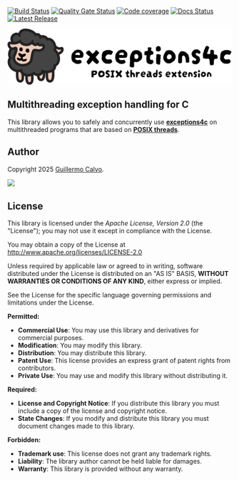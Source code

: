 
[![Build Status][BADGE_BUILD_STATUS]][BUILD_STATUS]
[![Quality Gate Status][BADGE_QUALITY_GATE]][QUALITY_GATE]
[![Code coverage][COVERAGE_BADGE]][COVERAGE_LINK]
[![Docs Status][BADGE_DOCS_STATUS]][DOCS]
[![Latest Release][BADGE_LATEST_RELEASE]][LATEST_RELEASE]

![Multithreading exception handling for C][LOGO]


## Multithreading exception handling for C

This library allows you to safely and concurrently use [**exceptions4c**][EXCEPTIONS4C] on multithreaded programs that
are based on [**POSIX threads**][PTHREADS].

## Author

Copyright 2025 [Guillermo Calvo][AUTHOR].

[![][GUILLERMO_IMAGE]][GUILLERMO]


## License

This library is licensed under the *Apache License, Version 2.0* (the "License");
you may not use it except in compliance with the License.

You may obtain a copy of the License at <http://www.apache.org/licenses/LICENSE-2.0>

Unless required by applicable law or agreed to in writing, software distributed under the License
is distributed on an "AS IS" BASIS, **WITHOUT WARRANTIES OR CONDITIONS OF ANY KIND**, either express or implied.

See the License for the specific language governing permissions and limitations under the License.


**Permitted:**

- **Commercial Use**: You may use this library and derivatives for commercial purposes.
- **Modification**: You may modify this library.
- **Distribution**: You may distribute this library.
- **Patent Use**: This license provides an express grant of patent rights from contributors.
- **Private Use**: You may use and modify this library without distributing it.

**Required:**

- **License and Copyright Notice**: If you distribute this library you must include a copy of the license and copyright
  notice.
- **State Changes**: If you modify and distribute this library you must document changes made to this library.

**Forbidden:**

- **Trademark use**: This license does not grant any trademark rights.
- **Liability**: The library author cannot be held liable for damages.
- **Warranty**: This library is provided without any warranty.


[AUTHOR]:                       https://github.com/guillermocalvo/
[BADGE_BUILD_STATUS]:           https://github.com/guillermocalvo/exceptions4c-pthreads/workflows/Build/badge.svg
[BADGE_DOCS_STATUS]:            https://github.com/guillermocalvo/exceptions4c-pthreads/workflows/Docs/badge.svg
[BADGE_LATEST_RELEASE]:         https://img.shields.io/github/v/release/guillermocalvo/exceptions4c-pthreads
[BADGE_QUALITY_GATE]:           https://sonarcloud.io/api/project_badges/measure?project=guillermocalvo_exceptions4c-pthreads&metric=alert_status
[BUILD_STATUS]:                 https://github.com/guillermocalvo/exceptions4c-pthreads/actions?query=workflow%3ABuild
[COVERAGE_BADGE]:               https://codecov.io/gh/guillermocalvo/exceptions4c-pthreads/graph/badge.svg
[COVERAGE_LINK]:                https://codecov.io/gh/guillermocalvo/exceptions4c-pthreads/
[DOCS]:                         https://exceptions4c-pthreads.guillermo.dev/
[EXCEPTIONS4C]:                 https://github.com/guillermocalvo/exceptions4c/
[GUILLERMO]:                    https://guillermo.dev/
[GUILLERMO_IMAGE]:              https://guillermo.dev/assets/images/thumb.png
[LATEST_RELEASE]:               https://github.com/guillermocalvo/exceptions4c-pthreads/releases/latest
[LOGO]:                         docs/exceptions4c-pthreads.svg
[PTHREADS]:                     https://man7.org/linux/man-pages/man7/pthreads.7.html
[QUALITY_GATE]:                 https://sonarcloud.io/dashboard?id=guillermocalvo_exceptions4c-pthreads
